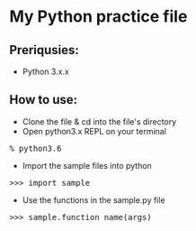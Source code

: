 # My Python practice file

## Preriqusies:
* Python 3.x.x 
## How to use:
* Clone the file & cd into the file's directory 
* Open python3.x REPL on your terminal
<pre>% python3.6</pre>
* Import the sample files into python
<pre>>>> import sample</pre>
* Use the functions in the sample.py file
<pre>>>> sample.function_name(args)</pre>